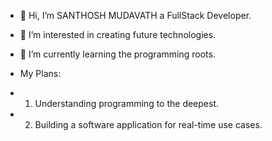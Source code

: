 - 👋 Hi, I’m SANTHOSH MUDAVATH a FullStack Developer.
- 👀 I’m interested in creating future technologies.
- 🌱 I’m currently learning the programming roots.

- My Plans:
- 1. Understanding programming to the deepest.
- 2. Building a software application for real-time use cases.

<!---
Santhosh-CS07/Santhosh-CS07 is a ✨ special ✨ repository because its `README.md` (this file) appears on your GitHub profile.
You can click the Preview link to take a look at your changes.
--->

